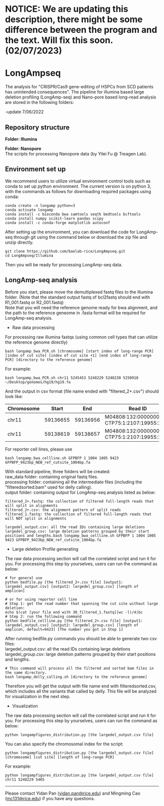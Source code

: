 # NOTICE: We are updating this description, there might be some difference between the program and the text. Will fix this soon. (02/07/2023)

# LongAmpseq
The analysis for "CRISPR/Cas9 gene-editing of HSPCs from SCD patients has unintended consequences". 
The pipeline for illumina based large deletion profiling (LongAmp-seq) and Nano-pore based long-read analysis are stored in the following folders:  

-update 7/06/2022  

## Repository structure
**Folder: Illumina**  

  
**Folder: Nanopore**    
The scripts for processing Nanopore data (by Yilei Fu @ Treagen Lab).

## Environment set up
We recommend users to utilize virtual environment control tools such as conda to set up python environment.
The current version is on python 3, with the commands as follows for downloading required packages using conda:  
```
conda create -n longamp python=3
conda activate longamp
conda install -c bioconda bwa samtools seqtk bedtools bcftools
conda install numpy scikit-learn pandas scipy
conda install -c conda-forge matplotlib autoconf
```  

After setting up the environment, you can download the code for LongAmp-seq through git using the command below 
or download the zip file and unzip directly. 
```
git clone https://github.com/baolab-rice/LongAmpseq.git
cd LongAmpseq/Illumina
``` 

Then you will be ready for processing LongAmp-seq data.

## LongAmp-seq analysis

Before you start, please move the demultiplexed fastq files to the Illumina folder.
(Note that the standard output fastq of bcl2fastq should end with R1_001.fastq or R2_001.fastq)  
Note that you will need the reference genome ready for bwa alignment, 
and the path to the reference geneome in .fasta format will be required for LongAmp-seq analysis. 

+ Raw data processing  
 
For processing raw illumina fastqs (using common cell types that can utilize the reference genome directly)
```
bash longamp_bwa_PCR.sh [chromosome] [start index of long-range PCR] [index of cut site] [index of cut site +1] [end index of long-range PCR] [directory to the reference genome]
```
For example:
```
bash longamp_bwa_PCR.sh chr11 5245453 5248229 5248230 5250918 ~/Desktop/genomes/hg19/hg19.fa
```
And the output in csv format (file name ended with "filtered_2+.csv") should look like:

| Chromosome | Start    | End      | Read ID                                      | Score | Strand |
|------------|----------|----------|----------------------------------------------|-------|--------|
| chr11      | 59136655 | 59136956 | M04808:132:000000000-CTP75:1:2107:19955:2557 | 60    | -      |
| chr11      | 59138619 | 59138657 | M04808:132:000000000-CTP75:1:2107:19955:2557 | 60    | -      |

For reporter cell lines, please use 
```
bash longamp_bwa_cellline.sh GFPBFP 1 1004 1005 9423 GFPBFP_9423bp_NEW_ref_cutsite_1004bp.fa
```

With standard pipeline, three folders will be created:  
raw_data folder: containing original fastq files.  
processing folder: containing all the intermediate files (including the "filteredsorted.bam" used for delly calling).  
output folder: containing output for LongAmp-seq analysis listed as below:
```
filtered_2+.fastq: the collection of filtered full-length reads that will split in alignments  
filtered_2+.csv: the alignment pattern of split reads
filtered_1.fastq: the collection of filtered full-length reads that will NOT split in alignments

largedel_output.csv: all the read IDs containing large deletions
largedel_group.csv: large deletion patterns grouped by their start positions and lengths.bash longamp_bwa_cellline.sh GFPBFP 1 1004 1005 9423 GFPBFP_9423bp_NEW_ref_cutsite_1004bp.fa

```

+ Large deletion Profile generating  

The raw data processing section will call the correlated script and run it for you. 
For processing this step by yourselves, users can run the command as below:
```
# for general use
python bedfile.py [the filtered_2+.csv file] [output1: largedel_output.csv] [output2: largedel_group.csv] [length of amplicon]

# or for using reporter cell line
# Step 1: get the read number that spanning the cut site without large deletion:
echo $(cat [your file end with 30_filtered_1.fastq]|wc -l)/4|bc
# Step 2: run the following command
python bedfile_cellline.py [the filtered_2+.csv file] [output1: largedel_output.csv] [output2: largedel_group.csv] [length of amplicon, default=9423] [The number you got in Step 1]
```
After running bedfile.py commands you should be able to generate two csv files:  
largedel_output.csv: all the read IDs containing large deletions
largedel_group.csv: large deletion patterns grouped by their start positions and lengths.


```
# This command will process all the filtered and sorted bam files in the same directory.
bash longamp_delly_calling.sh [directory to the reference genome]
```
Therefore you will get the output with file name end with filteredsorted.csv,
which includes all the variants that called by delly.
This file will be analyzed for visualization in the next step.

+ Visualization  

The raw data processing section will call the correlated script and run it for you. 
For processing this step by yourselves, users can run the command as below:
```
python longampfigures_distribution.py [the largedel_output.csv file]
```
You can also specify the chromosomal index for the script:
```
python longampfigures_distribution.py [the largedel_output.csv file] [chromosome] [cut site] [length of long-range PCR]
```
For example:
```
python longampfigures_distribution.py [the largedel_output.csv file] chr11 5248229 5465
```

---------------------------------------

Please contact Yidan Pan (yidan.pan@rice.edu) and Mingming Cao (mc131@rice.edu) if you have any questions.
